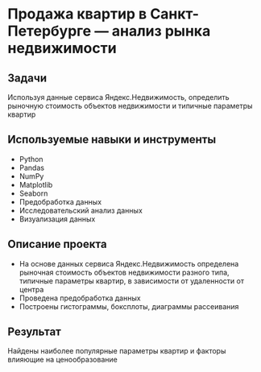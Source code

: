 # Продажа квартир в Санкт-Петербурге — анализ рынка недвижимости
## Задачи
Используя данные сервиса Яндекс.Недвижимость, определить рыночную стоимость объектов недвижимости и типичные параметры квартир

## Используемые навыки и инструменты
- Python
- Pandas
- NumPy
- Matplotlib
- Seaborn
- Предобработка данных
- Исследовательский анализ данных
- Визуализация данных
## Описание проекта
- На основе данных сервиса Яндекс.Недвижимость определена рыночная стоимость объектов недвижимости разного типа, типичные параметры квартир, в зависимости от удаленности от центра
- Проведена предобработка данных
- Построены гистограммы, боксплоты, диаграммы рассеивания
## Результат
Найдены наиболее популярные параметры квартир и факторы влияющие на ценообразование
